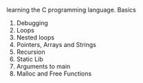 learning the C programming language.
Basics

1. Debugging
2. Loops
3. Nested loops
4. Pointers, Arrays and Strings
5. Recursion
6. Static Lib
7. Arguments to main
8. Malloc and Free Functions
